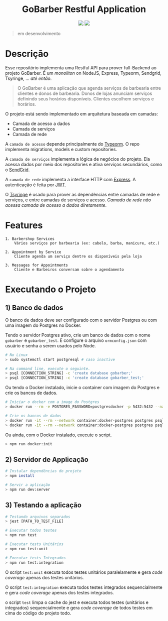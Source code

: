 <html>
<h1 align="center">GoBarber Restful Application</h1>
<p align="center" >

<img src="https://img.shields.io/badge/language-javascript-blue.svg" />

<img src="https://img.shields.io/codecov/c/github/nelsonatgithub/gobarber-node/dev.svg" />

</p>
</html>

> em desenvolvimento

# Descrição

Esse repositório implementa uma Restful API para prover full-Backend ao projeto GoBarber. É um *monoliton* on NodeJS, Express, Typeorm, Sendgrid, Tsyringe, ... *até então*.


> O GoBarber é uma aplicação que agenda serviços de barbearia entre clientes e donos de barbearia. Donos de lojas anunciam serviços definindo seus horários disponíveis. Clientes escolhem serviços e horários.

O projeto está sendo implementado em arquitetura baseada em camadas:

   - Camada de acesso a dados
   - Camada de serviços
   - Camada de rede

A `camada de acesso` depende principalmente do [Typeorm](https://typeorm.io). O repo implementa migrations, models e custom repositories.

A `camada de serviços` implementa a lógica de negócios do projeto. Ela acessa dados por meio dos repositories e ativa serviços secundários, como o [SendGrid](https://sendgrid.com).

A `camada de rede` implementa a interface HTTP com [Express](https://expressjs.com). A autenticação é feita por [JWT](https://www.npmjs.com/package/jsonwebtoken).

O [Tsyringe](https://github.com/microsoft/tsyringe) é usado para prover as dependências entre camadas de rede e serviços, e entre camadas de serviços e acesso. *Camada de rede não acessa camada de acesso a dados diretamente*.

# Features

    1. Barbershop Services
        Vários serviços por barbearia (ex: cabelo, barba, manicure, etc.)

    2. Appointment by Service
        Cliente agenda um serviço dentre os disponíveis pela loja

    3. Messages for Appointments
        Cliente e Barbeiros conversam sobre o agendamento


# Executando o Projeto

## 1) Banco de dados

O banco de dados deve ser configurado com o servidor Postgres ou com uma imagem do Postgres no Docker.

Tendo o servidor Postgres ativo, crie um banco de dados com o nome `gobarber` e `gobarber_test`. E configure o arquivo `ormconfig.json` com usuário e senha a serem usados pelo Node.

```bash
# No Linux
> sudo systemctl start postgresql # caso inactive

# Na command line, execute o seguinte.
> psql [CONNECTION_STRING] -c 'create database gobarber;'
> psql [CONNECTION_STRING] -c 'create database gobarber_test;'
```

Ou tendo o Docker instalado, inicie o container com imagem do Postgres e crie os bancos de dados.

```bash
# Iniciar o docker com a image do Postgres
> docker run --rm -e POSTGRES_PASSWORD=postgresdocker -p 5432:5432 --name docker-postgres -d postgres

# Crie os bancos de dados
> docker run -it --rm --network container:docker-postgres postgres psql -h localhost -U postgres -c 'create database gobarber;'
> docker run -it --rm --network container:docker-postgres postgres psql -h localhost -U postgres -c 'create database gobarber_test;'
```

Ou ainda, com o Docker instalado, execute o script.

```bash
> npm run docker:init
```

## 2) Servidor de Applicação

```bash
# Instalar dependências do projeto
> npm install

# Servir a aplicação
> npm run dev:server
```

## 3) Testando a aplicação

```bash
# Testando arquivos separados
> jest [PATH_TO_TEST_FILE]

# Executar todos testes
> npm run test

# Executar tests Unitários
> npm run test:unit

# Executar tests Integrados
> npm run test:integration
```

O script `test:unit` executa todos testes unitários paralelamente e gera *code coverage* apenas dos testes unitários.

O script `test:integration` executa todos testes integrados sequencialmente e gera *code coverage* apenas dos testes integrados.

o script `test` limpa o cache do jest e executa todos testes (unitários e integrados) sequencialmente e gera *code coverage* de todos testes em cima do código do projeto todo.

